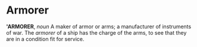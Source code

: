 # Armorer

**'ARMORER**, _noun_ A maker of armor or arms; a manufacturer of instruments of war. The _armorer_ of a ship has the charge of the arms, to see that they are in a condition fit for service.